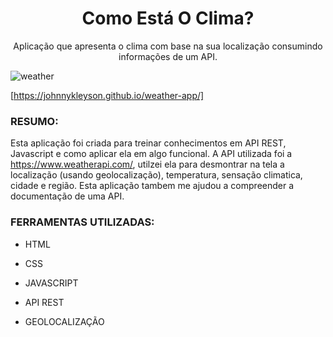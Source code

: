 <h1 align="center"> Como Está O Clima?</h1>

<p align="center">Aplicação que apresenta o clima com base na sua localização consumindo informações de um API.</p>

![weather](https://user-images.githubusercontent.com/72710750/99033842-901c7300-255a-11eb-8b11-2144787146c5.png)

[https://johnnykleyson.github.io/weather-app/]

### **RESUMO:**

Esta aplicação foi criada para treinar conhecimentos em API REST, Javascript e como aplicar ela em algo funcional.
A API utilizada foi a https://www.weatherapi.com/, utilzei ela para desmontrar na tela a localização (usando geolocalização), 
temperatura, sensação climatica, cidade e região. Esta aplicação tambem me ajudou a compreender a documentação de uma API.


### **FERRAMENTAS UTILIZADAS:**

- HTML

- CSS

- JAVASCRIPT

- API REST 

- GEOLOCALIZAÇÃO

